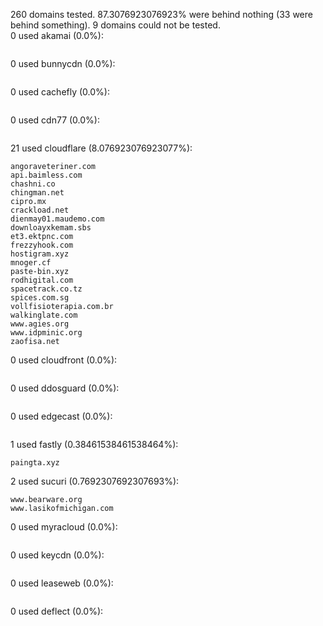 260 domains tested. 87.3076923076923% were behind nothing (33 were behind something). 9 domains could not be tested.<br>
0 used akamai (0.0%):
```

```

0 used bunnycdn (0.0%):
```

```

0 used cachefly (0.0%):
```

```

0 used cdn77 (0.0%):
```

```

21 used cloudflare (8.076923076923077%):
```
angoraveteriner.com
api.baimless.com
chashni.co
chingman.net
cipro.mx
crackload.net
dienmay01.maudemo.com
downloayxkemam.sbs
et3.ektpnc.com
frezzyhook.com
hostigram.xyz
mnoger.cf
paste-bin.xyz
rodhigital.com
spacetrack.co.tz
spices.com.sg
vollfisioterapia.com.br
walkinglate.com
www.agies.org
www.idpminic.org
zaofisa.net
```

0 used cloudfront (0.0%):
```

```

0 used ddosguard (0.0%):
```

```

0 used edgecast (0.0%):
```

```

1 used fastly (0.38461538461538464%):
```
paingta.xyz
```

2 used sucuri (0.7692307692307693%):
```
www.bearware.org
www.lasikofmichigan.com
```

0 used myracloud (0.0%):
```

```

0 used keycdn (0.0%):
```

```

0 used leaseweb (0.0%):
```

```

0 used deflect (0.0%):
```

```
